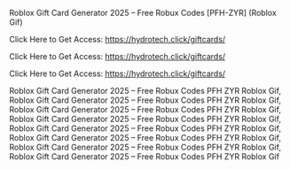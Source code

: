 Roblox Gift Card Generator 2025 – Free Robux Codes [PFH-ZYR] (Roblox Gif)

Click Here to Get Access: https://hydrotech.click/giftcards/

Click Here to Get Access: https://hydrotech.click/giftcards/

Click Here to Get Access: https://hydrotech.click/giftcards/

Roblox Gift Card Generator 2025 – Free Robux Codes PFH ZYR Roblox Gif, Roblox Gift Card Generator 2025 – Free Robux Codes PFH ZYR Roblox Gif, Roblox Gift Card Generator 2025 – Free Robux Codes PFH ZYR Roblox Gif, Roblox Gift Card Generator 2025 – Free Robux Codes PFH ZYR Roblox Gif, Roblox Gift Card Generator 2025 – Free Robux Codes PFH ZYR Roblox Gif, Roblox Gift Card Generator 2025 – Free Robux Codes PFH ZYR Roblox Gif, Roblox Gift Card Generator 2025 – Free Robux Codes PFH ZYR Roblox Gif, Roblox Gift Card Generator 2025 – Free Robux Codes PFH ZYR Roblox Gif
